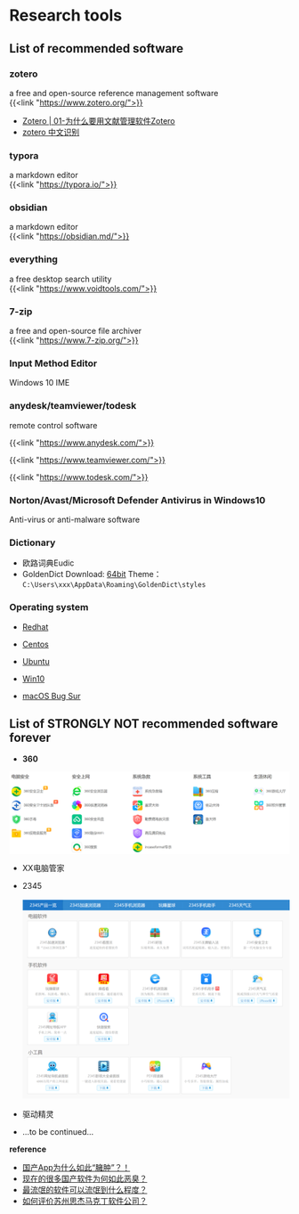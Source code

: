 # Research tools


## List of recommended software

### zotero
a free and open-source reference management software  
{{<link "https://www.zotero.org/">}}
* [Zotero | 01-为什么要用文献管理软件Zotero](https://www.bilibili.com/video/BV1cJ411h77k)
* [zotero 中文识别](https://www.bilibili.com/read/cv6968662/)

### typora

a markdown editor  
{{<link "https://typora.io/">}}  

### obsidian
a markdown editor  
{{<link "https://obsidian.md/">}}

### everything   
a free desktop search utility  
{{<link "https://www.voidtools.com/">}}

### 7-zip
a free and open-source file archiver  
{{<link "https://www.7-zip.org/">}}

### Input Method Editor
Windows 10 IME

### anydesk/teamviewer/todesk

remote control software

{{<link "https://www.anydesk.com/">}}

{{<link "https://www.teamviewer.com/">}}

{{<link "https://www.todesk.com/">}}

### Norton/Avast/Microsoft Defender Antivirus in Windows10
Anti-virus or anti-malware software

### Dictionary
- 欧路词典Eudic
- GoldenDict
  Download: [64bit](https://sourceforge.net/projects/goldendict/files/early%20access%20builds/Qt5-based/64bit/)
  Theme：`C:\Users\xxx\AppData\Roaming\GoldenDict\styles`

### Operating system
* [Redhat](https://developers.redhat.com/products/rhel/download)

* [Centos](https://www.centos.org/)

* [Ubuntu](https://www.ubuntu.com/)

* [Win10](https://www.microsoft.com/zh-cn/software-download/windows10)

* [macOS Bug Sur](https://www.apple.com/macos/big-sur/)

  



## List of STRONGLY NOT recommended software forever

* **360**  
<img src="index.assets/image-20210120222659506.png" align="center"/>

* XX电脑管家

* 2345

  <img src="index.assets/image-20210127161425191.png" alt="image-20210127161425191"  />

* 驱动精灵

* ...to be continued...

**reference**

- [国产App为什么如此“臃肿”？！](https://www.cnblogs.com/SNSD-99/p/14383023.html)
- [现在的很多国产软件为何如此恶臭？](https://www.zhihu.com/question/434638074)
- [最流氓的软件可以流氓到什么程度？](https://www.zhihu.com/question/29129310/answers/updated)
- [如何评价苏州思杰马克丁软件公司？](https://www.zhihu.com/question/46746200)



